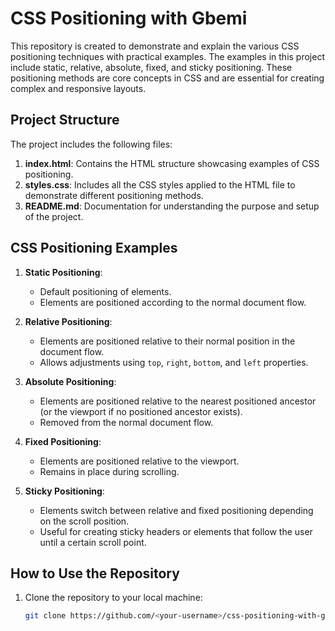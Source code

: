 # CSS Positioning with Gbemi

This repository is created to demonstrate and explain the various CSS positioning techniques with practical examples. The examples in this project include static, relative, absolute, fixed, and sticky positioning. These positioning methods are core concepts in CSS and are essential for creating complex and responsive layouts.

## Project Structure

The project includes the following files:

1. **index.html**: Contains the HTML structure showcasing examples of CSS positioning.
2. **styles.css**: Includes all the CSS styles applied to the HTML file to demonstrate different positioning methods.
3. **README.md**: Documentation for understanding the purpose and setup of the project.

## CSS Positioning Examples

1. **Static Positioning**:
   - Default positioning of elements.
   - Elements are positioned according to the normal document flow.

2. **Relative Positioning**:
   - Elements are positioned relative to their normal position in the document flow.
   - Allows adjustments using `top`, `right`, `bottom`, and `left` properties.

3. **Absolute Positioning**:
   - Elements are positioned relative to the nearest positioned ancestor (or the viewport if no positioned ancestor exists).
   - Removed from the normal document flow.

4. **Fixed Positioning**:
   - Elements are positioned relative to the viewport.
   - Remains in place during scrolling.

5. **Sticky Positioning**:
   - Elements switch between relative and fixed positioning depending on the scroll position.
   - Useful for creating sticky headers or elements that follow the user until a certain scroll point.

## How to Use the Repository

1. Clone the repository to your local machine:

   ```bash
   git clone https://github.com/<your-username>/css-positioning-with-gbemi.git
